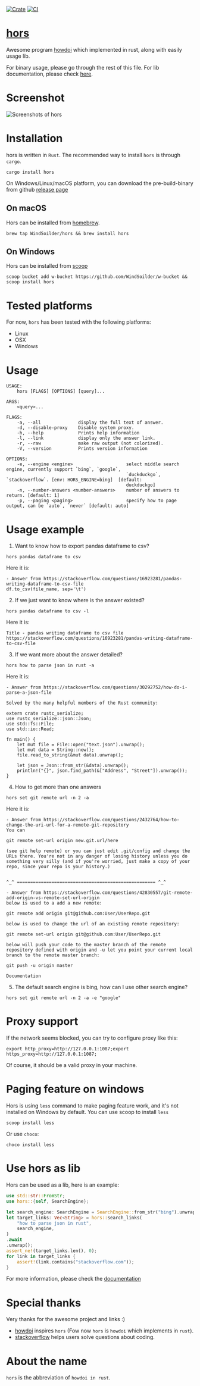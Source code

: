 [![Crate](https://img.shields.io/crates/v/hors.svg)](https://crates.io/crates/hors)
[![CI](https://github.com/WindSoilder/hors/workflows/CI/badge.svg)](https://github.com/WindSoilder/hors/actions?query=workflow%3ACI)


# [hors](https://crates.io/crates/hors)
Awesome program [howdoi](https://github.com/gleitz/howdoi) which implemented in rust, along with easily usage lib.

For binary usage, please go through the rest of this file.  For lib documentation, please check [here](https://docs.rs/hors/latest/hors/).

# Screenshot
![Screenshots of hors](screenshots/hors_demo.gif)

# Installation
hors is written in `Rust`.  The recommended way to install `hors` is through `cargo`.

```shell
cargo install hors
```

On Windows/Linux/macOS platform, you can download the pre-build-binary from github [release page](https://github.com/WindSoilder/hors/releases/latest)

## On macOS
Hors can be installed from [homebrew](https://brew.sh/).

```shell
brew tap WindSoilder/hors && brew install hors
```

## On Windows
Hors can be installed from [scoop](https://scoop.sh/)

```shell
scoop bucket add w-bucket https://github.com/WindSoilder/w-bucket && scoop install hors
```

# Tested platforms
For now, `hors` has been tested with the following platforms:

- Linux
- OSX
- Windows

# Usage
```shell
USAGE:
    hors [FLAGS] [OPTIONS] [query]...

ARGS:
    <query>...

FLAGS:
    -a, --all              display the full text of answer.
    -d, --disable-proxy    Disable system proxy.
    -h, --help             Prints help information
    -l, --link             display only the answer link.
    -r, --raw              make raw output (not colorized).
    -V, --version          Prints version information

OPTIONS:
    -e, --engine <engine>                    select middle search engine, currently support `bing`, `google`,
                                             `duckduckgo`, `stackoverflow`. [env: HORS_ENGINE=bing]  [default:
                                             duckduckgo]
    -n, --number-answers <number-answers>    number of answers to return. [default: 1]
    -p, --paging <paging>                    specify how to page output, can be `auto`, `never` [default: auto]
```

# Usage example
1.  Want to know how to export pandas dataframe to csv?
```shell
hors pandas dataframe to csv
```

Here it is:

```
- Answer from https://stackoverflow.com/questions/16923281/pandas-writing-dataframe-to-csv-file
df.to_csv(file_name, sep='\t')
```

2. If we just want to know where is the answer existed?
```shell
hors pandas dataframe to csv -l
```

Here it is:
```
Title - pandas writing dataframe to csv file
https://stackoverflow.com/questions/16923281/pandas-writing-dataframe-to-csv-file
```

3. If we want more about the answer detailed?
```shell
hors how to parse json in rust -a
```

Here it is:
```shell
- Answer from https://stackoverflow.com/questions/30292752/how-do-i-parse-a-json-file

Solved by the many helpful members of the Rust community:

extern crate rustc_serialize;
use rustc_serialize::json::Json;
use std::fs::File;
use std::io::Read;

fn main() {
    let mut file = File::open("text.json").unwrap();
    let mut data = String::new();
    file.read_to_string(&mut data).unwrap();

    let json = Json::from_str(&data).unwrap();
    println!("{}", json.find_path(&["Address", "Street"]).unwrap());
}
```

4. How to get more than one answers
```shell
hors set git remote url -n 2 -a
```
Here it is:
```
- Answer from https://stackoverflow.com/questions/2432764/how-to-change-the-uri-url-for-a-remote-git-repository
You can

git remote set-url origin new.git.url/here

(see git help remote) or you can just edit .git/config and change the URLs there. You're not in any danger of losing history unless you do something very silly (and if you're worried, just make a copy of your repo, since your repo is your history.)


^_^ ==================================================== ^_^

- Answer from https://stackoverflow.com/questions/42830557/git-remote-add-origin-vs-remote-set-url-origin
below is used to a add a new remote:

git remote add origin git@github.com:User/UserRepo.git

below is used to change the url of an existing remote repository:

git remote set-url origin git@github.com:User/UserRepo.git

below will push your code to the master branch of the remote repository defined with origin and -u let you point your current local branch to the remote master branch:

git push -u origin master

Documentation
```

5. The default search engine is bing, how can I use other search engine?
```shell
hors set git remote url -n 2 -a -e "google"
```

# Proxy support
If the network seems blocked, you can try to configure proxy like this:
```shell
export http_proxy=http://127.0.0.1:1087;export https_proxy=http://127.0.0.1:1087;
```

Of course, it should be a valid proxy in your machine.

# Paging feature on windows
Hors is using `less` command to make paging feature work, and it's not installed on Windows by default.  You can use scoop to install `less`

```shell
scoop install less
```

Or use `choco`:

```shell
choco install less
```


# Use hors as lib
Hors can be used as a lib, here is an example:

```rust
use std::str::FromStr;
use hors::{self, SearchEngine};

let search_engine: SearchEngine = SearchEngine::from_str("bing").unwrap();
let target_links: Vec<String> = hors::search_links(
    "how to parse json in rust",
    search_engine,
)
.await
.unwrap();
assert_ne!(target_links.len(), 0);
for link in target_links {
    assert!(link.contains("stackoverflow.com"));
}
```

For more information, please check the [documentation](https://docs.rs/hors/latest/hors/)

# Special thanks
Very thanks for the awesome project and links :)
- [howdoi](https://github.com/gleitz/howdoi) inspires `hors` (Fow now `hors` is `howdoi` which implements in `rust`).
- [stackoverflow](https://stackoverflow.com/) helps users solve questions about coding.

# About the name
`hors` is the abbreviation of `howdoi in rust`.
